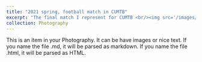 ```yaml
---
title: "2021 spring, football match in CUMTB"
excerpt: "The final match I represent for CUMTB <br/><img src='/images/2021矿大'>"
collection: Photography
---
```


This is an item in your Photography. It can be have images or nice text. If you name the file .md, it will be parsed as markdown. If you name the file .html, it will be parsed as HTML. 
